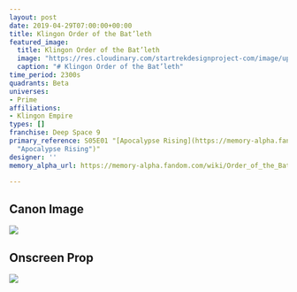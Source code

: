 ```yaml
---
layout: post
date: 2019-04-29T07:00:00+00:00
title: Klingon Order of the Bat’leth
featured_image:
  title: Klingon Order of the Bat’leth
  image: "https://res.cloudinary.com/startrekdesignproject-com/image/upload/v1556578207/Order-0f-Batleth.png"
  caption: "# Klingon Order of the Bat’leth"
time_period: 2300s
quadrants: Beta
universes:
- Prime
affiliations:
- Klingon Empire
types: []
franchise: Deep Space 9
primary_reference: S05E01 "[Apocalypse Rising](https://memory-alpha.fandom.com/wiki/Apocalypse_Rising
  "Apocalypse Rising")"
designer: ''
memory_alpha_url: https://memory-alpha.fandom.com/wiki/Order_of_the_Bat'leth

---
```

## Canon Image

![](https://res.cloudinary.com/startrekdesignproject-com/image/upload/v1556578207/Order-0f-Batleth1.jpg)

## Onscreen Prop

![](https://res.cloudinary.com/startrekdesignproject-com/image/upload/v1556578207/Order-0f-BatlethProp.jpg)